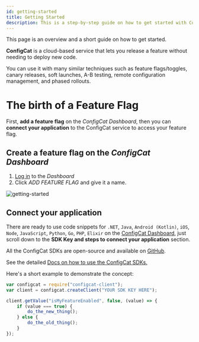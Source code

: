 ```yaml
---
id: getting-started
title: Getting Started
description: This is a step-by-step guide on how to get started with ConfigCat feature flags and on how to implement feature flags in an application.
---
```

This page is an overview and a short guide on how to get started.

**ConfigCat** is a cloud-based service that lets you release a feature without needing to deploy new code.

You can use it with many similar techniques such as feature flags/toggles, canary releases, soft launches, A-B testing, remote configuration management, and phased rollouts.

# The birth of a Feature Flag

First, **add a feature flag** on the *ConfigCat Dashboard*, 
then you can **connect your application** to the ConfigCat service to access your feature flag.

## Create a feature flag on the *ConfigCat Dashboard*
1. <a href="https://app.configcat.com/login" target="_blank">Log in</a> to the *Dashboard*
2. Click *ADD FEATURE FLAG* and give it a name.

<img src="/docs/assets/getting-started-1.png" className="zoomable" alt="getting-started" />

## Connect your application



There are ready to use code snippets for `.NET`, `Java`, `Android (Kotlin)`, `iOS`, `Node`, `JavaScript`, `Python`, `Go`, `PHP`, `Elixir` on the <a href="https://app.configcat.com" target="_blank">ConfigCat Dashboard</a>, just scroll down to the **SDK Key and steps to connect your application** section.

All the ConfigCat SDKs are open-source and available on <a href="https://github.com/configcat" target="_blank">GitHub</a>.

See the detailed [Docs on how to use the ConfigCat SDKs.](/sdk-reference/overview.md)

Here's a short example to demonstrate the concept:
```js
var configcat = require("configcat-client");
var client = configcat.createClient("YOUR SDK KEY HERE");

client.getValue("isMyFeatureEnabled", false, (value) => {
    if (value === true) {
        do_the_new_thing();
    } else {
        do_the_old_thing();
    }
});
```
